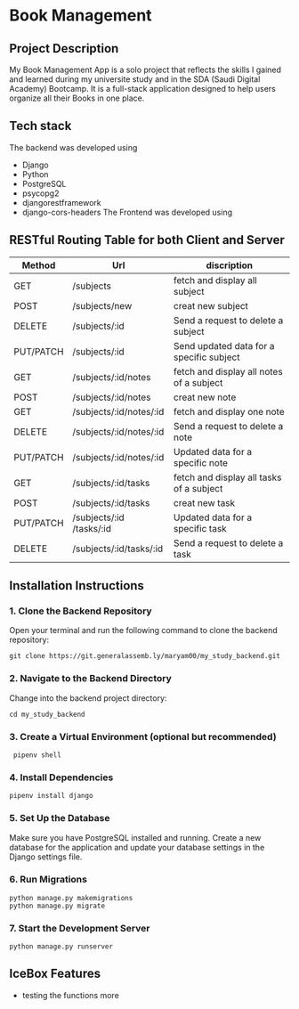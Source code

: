 # Book Management

## Project Description
My Book Management App is a solo project that reflects the skills I gained and learned during my universite study and in the SDA (Saudi Digital Academy) Bootcamp. It is a full-stack application designed to help users organize all their Books in one place.

## Tech stack
The backend was developed using 
- Django
- Python
- PostgreSQL
- psycopg2 
- djangorestframework 
- django-cors-headers 
The Frontend was developed using 


## RESTful Routing Table for both Client and Server


| Method | Url | discription |
| ------ | ------ |----------------------|
| GET | /subjects| fetch and display all subject |
| POST | /subjects/new | creat new subject |
| DELETE | /subjects/:id| Send a request to delete a subject |
| PUT/PATCH |  /subjects/:id | Send updated data for a specific subject |
| GET | /subjects/:id/notes | fetch and display all notes of a subject |
| POST | /subjects/:id/notes | creat new note |
| GET | /subjects/:id/notes/:id | fetch and display one note |
| DELETE |  /subjects/:id/notes/:id| Send a request to delete a note |
| PUT/PATCH |  /subjects/:id/notes/:id | Updated data for a specific note |
| GET | /subjects/:id/tasks | fetch and display all tasks of a subject |
| POST | /subjects/:id/tasks | creat new task |
| PUT/PATCH | /subjects/:id /tasks/:id | Updated data for a specific task |
| DELETE |  /subjects/:id/tasks/:id| Send a request to delete a task |


## Installation Instructions

### 1. Clone the Backend Repository

   Open your terminal and run the following command to clone the backend repository:

   ```
   git clone https://git.generalassemb.ly/maryam00/my_study_backend.git
   ```

### 2. Navigate to the Backend Directory

   Change into the backend project directory:

   ```
   cd my_study_backend
   ```

### 3. Create a Virtual Environment (optional but recommended)

   ```
    pipenv shell 
   ```

### 4. Install Dependencies

   ```
   pipenv install django
   ```

### 5. Set Up the Database

   Make sure you have PostgreSQL installed and running. Create a new database for the application and update your database settings in the Django settings file.

### 6. Run Migrations

   ```
python manage.py makemigrations
python manage.py migrate
   ```

### 7. Start the Development Server

   ```
   python manage.py runserver
   ```


## IceBox Features
- testing the functions more
